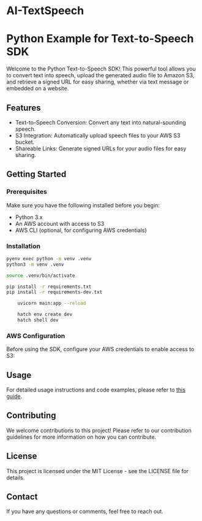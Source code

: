 # AI-TextSpeech

# Python Example for Text-to-Speech SDK

Welcome to the Python Text-to-Speech SDK! This powerful tool allows you to convert text into speech, upload the generated audio file to Amazon S3, and retrieve a signed URL for easy sharing, whether via text message or embedded on a website.

## Features

- Text-to-Speech Conversion: Convert any text into natural-sounding speech.
- S3 Integration: Automatically upload speech files to your AWS S3 bucket.
- Shareable Links: Generate signed URLs for your audio files for easy sharing.

## Getting Started

### Prerequisites

Make sure you have the following installed before you begin:

- Python 3.x
- An AWS account with access to S3
- AWS CLI (optional, for configuring AWS credentials)

### Installation

<!-- Create a virtual environment -->

```bash
pyenv exec python -m venv .venv
python3 -m venv .venv

```

<!--  To activate virtual environment-->

```bash
source .venv/bin/activate

```

<!-- Install dependencies -->

```bash
pip install -r requirements.txt
pip install -r requirements-dev.txt

```

<!-- Run Your Application -->

```bash
    uvicorn main:app --reload
```

<!-- Install and activate the dev environment: -->

```bash
    hatch env create dev
    hatch shell dev
```

### AWS Configuration

Before using the SDK, configure your AWS credentials to enable access to S3:

## Usage

For detailed usage instructions and code examples, please refer to [this guide](https://elevenlabs.io/docs/developer-guides/how-to-use-tts-with-streaming).

## Contributing

We welcome contributions to this project! Please refer to our contribution guidelines for more information on how you can contribute.

## License

This project is licensed under the MIT License - see the LICENSE file for details.

## Contact

If you have any questions or comments, feel free to reach out.
